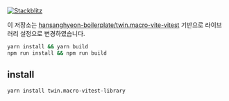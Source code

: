 [![Stackblitz](https://img.shields.io/badge/Stackblitz-fff?style=for-the-badge&logo=Stackblitz&logoColor=1389FD)](https://stackblitz.com/fork/github/hansanghyeon-boilerplate/twin.macro-vite-vitest-library)

이 저장소는 [hansanghyeon-boilerplate/twin.macro-vite-vitest](https://github.com/hansanghyeon-boilerplate/twin.macro-vite-vitest) 기반으로 라이브러리 설정으로 변경하였습니다.

```bash
yarn install && yarn build
npm run install && npm run build
```

## install

```bash
yarn install twin.macro-vitest-library
```